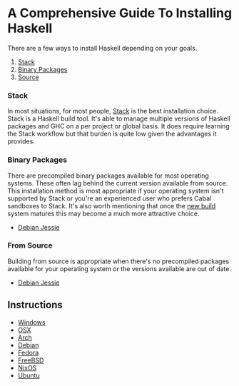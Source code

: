 # A Comprehensive Guide To Installing Haskell

There are a few ways to install Haskell depending on your goals.

  1. [Stack](#stack)
  2. [Binary Packages](#binary-packages)
  3. [Source](#from-source)

### Stack

In most situations, for most people, [Stack](https://docs.haskellstack.org/en/stable/README/) is the best installation choice.  Stack is a Haskell build tool.  It's able to manage multiple versions of Haskell packages and GHC on a per project or global basis.  It does require learning the Stack workflow but that burden is quite low given the advantages it provides.

### Binary Packages

There are precompiled binary packages available for most operating systems.  These often lag behind the current version available from source.  This installation method is most appropriate if your operating system isn't supported by Stack or you're an experienced user who prefers Cabal sandboxes to Stack.  It's also worth mentioning that once the [new build](http://ezyang.com/nix-local-build.html) system matures this may become a much more attractive choice.

  * [Debian Jessie](#binary-debian-jessie)

### From Source

Building from source is appropriate when there's no precompiled packages available for your operating system or the versions available are out of date.

  * [Debian Jessie](#source-debian-jessie)


## Instructions

  * [Windows](https://github.com/mgreenly/livecoding/blob/master/install-haskell/guides/WINDOWS.md)
  * [OSX](https://github.com/mgreenly/livecoding/blob/master/install-haskell/guides/OSX.md)
  * [Arch](https://github.com/mgreenly/livecoding/blob/master/install-haskell/guides/ARCH.md)
  * [Debian](https://github.com/mgreenly/livecoding/blob/master/install-haskell/guides/DEBIAN.md)
  * [Fedora](https://github.com/mgreenly/livecoding/blob/master/install-haskell/guides/FEDORA.md)
  * [FreeBSD](https://github.com/mgreenly/livecoding/blob/master/install-haskell/guides/FREEBSD.md)
  * [NixOS](https://github.com/mgreenly/livecoding/blob/master/install-haskell/guides/NIXOS.md)
  * [Ubuntu](https://github.com/mgreenly/livecoding/blob/master/install-haskell/guides/UBUNTU.md)

